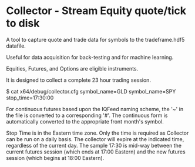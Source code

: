 # Collector - Stream Equity quote/tick to disk

A tool to capture quote and trade data for symbols to the tradeframe.hdf5 datafile.

Useful for data acquisition for back-testing and for machine learning.

Equities, Futures, and Options are eligible instruments.

It is designed to collect a complete 23 hour trading session.

$ cat x64/debug/collector.cfg
symbol_name=GLD
symbol_name=SPY
stop_time=17:30:00

For continuous futures based upon the IQFeed naming scheme, the '~' in the file is converted to a corresponding '#'.  The continuous form is automatically converted to the appropriate front month's symbol.

Stop Time is in the Eastern time zone.  Only the time is required as Collector can be run on a daily basis.
The collector will expire at the indicated time, regardless of the current day.
The sample 17:30 is mid-way between the current futures session (which ends at 17:00 Eastern) and the new futures session (which begins at 18:00 Eastern).
